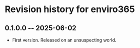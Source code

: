 # Revision history for enviro365

## 0.1.0.0 -- 2025-06-02

* First version. Released on an unsuspecting world.
